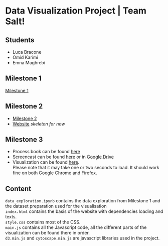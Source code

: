 # Data Visualization Project | Team Salt!
## Students 
* Luca Bracone
* Omid Karimi
* Emna Maghrebi

## Milestone 1
[Milestone 1](https://github.com/com-480-data-visualization/datavis-project-2022-teamsalt/blob/main/Milestone1.md)

## Milestone 2
* [Milestone 2](https://github.com/com-480-data-visualization/datavis-project-2022-teamsalt/blob/main/Milestone2.md)
* [Website](https://com-480-data-visualization.github.io/datavis-project-2022-teamsalt/) *skeleton for now*

## Milestone 3
* Process book can be found [here](https://github.com/com-480-data-visualization/datavis-project-2022-teamsalt/blob/main/Process%20Book.pdf)
* Screencast can be found [here](https://github.com/com-480-data-visualization/datavis-project-2022-teamsalt/blob/main/screencast.mkv) or in [Google Drive](https://drive.google.com/file/d/1qj9OybM5l1mHf_k3oiA6-DvNVH56XQzw/view)
* Visualization can be found [here](https://com-480-data-visualization.github.io/datavis-project-2022-teamsalt/). <br> Please note that it may take one or two seconds to load. It should work fine on both Google Chrome and Firefox.

## Content
```data_exploration.ipynb``` contains the data exploration from Milestone 1 and the dataset preparation used for the visualisation <br>
```index.html``` contains the basis of the website with dependencies loading and texts. <br>
```style.css``` contains most of the CSS. <br>
```main.js``` contains all the Javascript code, all the different parts of the visualization can be found there in order. <br>
```d3.min.js``` and ```cytoscape.min.js``` are javascript libraries used in the project.
